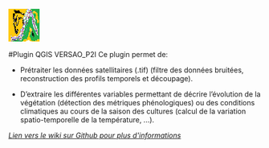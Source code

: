  ![Logo](https://github.com/Xdarii/QGIS_Traitement_and_Pheno/blob/master/icon.png "Prétraitement et Param Pheno QGIS")

#Plugin QGIS VERSAO_P2I
 Ce plugin permet de:

 * Prétraiter les données satellitaires (.tif) (filtre des données bruitées, reconstruction des profils temporels et découpage).
 
 * D’extraire les différentes variables permettant de décrire l’évolution de la végétation (détection des métriques phénologiques) ou des conditions climatiques au cours de la saison des cultures (calcul de la variation spatio-temporelle de la température, ...). 



*[Lien vers le wiki sur Github pour plus d'informations](https://github.com/Xdarii/VERSAO_P2I/wiki/)*
